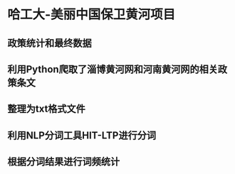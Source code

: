 # 哈工大-美丽中国保卫黄河项目
## 政策统计和最终数据
## 利用Python爬取了淄博黄河网和河南黄河网的相关政策条文
## 整理为txt格式文件
## 利用NLP分词工具HIT-LTP进行分词
## 根据分词结果进行词频统计
